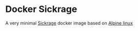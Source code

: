 # Docker Sickrage
A very minimal [Sickrage] docker image based on [Alpine linux]

[Sickrage]: https://sickrage.github.io/
[Alpine linux]: https://hub.docker.com/_/alpine/
